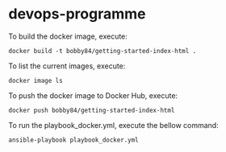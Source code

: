 # devops-programme

To build the docker image, execute:
```
docker build -t bobby84/getting-started-index-html .
```

To list the current images, execute:
```
docker image ls 
```
 
To push the docker image to Docker Hub, execute:
```
docker push bobby84/getting-started-index-html
```

To run the playbook_docker.yml, execute the bellow command:
```
ansible-playbook playbook_docker.yml
```